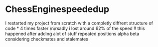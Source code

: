 # ChessEnginespeededup
I restarted my project from scratch with a completly diffrent structure of code * 4 times faster
\n\rsadly i lost around 62% of the speed !!
this happened after adding alot of stuff
repeated positions
alpha beta
considering checkmates and stalemates

